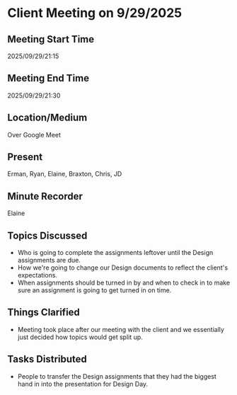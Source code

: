 # Client Meeting on 9/29/2025

## Meeting Start Time
2025/09/29/21:15

## Meeting End Time
2025/09/29/21:30

## Location/Medium
Over Google Meet

## Present
Erman, Ryan, Elaine, Braxton, Chris, JD

## Minute Recorder
Elaine

## Topics Discussed
- Who is going to complete the assignments leftover until the Design assignments are due.
- How we're going to change our Design documents to reflect the client's expectations.
- When assignments should be turned in by and when to check in to make sure an assignment is going to get turned in on time.

## Things Clarified
- Meeting took place after our meeting with the client and we essentially just decided how topics would get split up.

## Tasks Distributed
- People to transfer the Design assignments that they had the biggest hand in into the presentation for Design Day.
